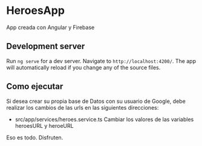 # HeroesApp

App creada con Angular y Firebase
## Development server

Run `ng serve` for a dev server. Navigate to `http://localhost:4200/`. The app will automatically reload if you change any of the source files.

## Como ejecutar

Si desea crear su propia base de Datos con su usuario de Google, debe realizar los cambios de las urls en las siguientes direcciones:
 - src/app/services/heroes.service.ts
 Cambiar los valores de las variables heroesURL y heroeURL

 Eso es todo. Disfruten.
